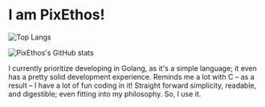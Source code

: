 # I am PixEthos!

![Top Langs](https://github-readme-stats.vercel.app/api/top-langs/?username=PixEthos&layout=compact)

![PixEthos's GitHub stats](https://github-readme-stats.vercel.app/api?username=PixEthos&show_icons=true&theme=dark)

I currently prioritize developing in Golang, as it's a simple language; it even has a pretty solid development experience. Reminds me a lot with C – as a result – I have a lot of fun coding in it! Straight forward simplicity, readable, and digestible; even fitting into my philosophy. So, I use it. 
